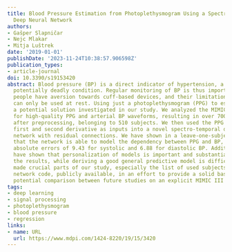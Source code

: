 ```yaml
---
title: Blood Pressure Estimation from Photoplethysmogram Using a Spectro-Temporal
  Deep Neural Network
authors:
- Gašper Slapničar
- Nejc Mlakar
- Mitja Luštrek
date: '2019-01-01'
publishDate: '2023-11-24T10:38:57.906598Z'
publication_types:
- article-journal
doi: 10.3390/s19153420
abstract: Blood pressure (BP) is a direct indicator of hypertension, a dangerous and
  potentially deadly condition. Regular monitoring of BP is thus important, but many
  people have aversion towards cuff-based devices, and their limitation is that they
  can only be used at rest. Using just a photoplethysmogram (PPG) to estimate BP is
  a potential solution investigated in our study. We analyzed the MIMIC III database
  for high-quality PPG and arterial BP waveforms, resulting in over 700 h of signals
  after preprocessing, belonging to 510 subjects. We then used the PPG alongside its
  first and second derivative as inputs into a novel spectro-temporal deep neural
  network with residual connections. We have shown in a leave-one-subject-out experiment
  that the network is able to model the dependency between PPG and BP, achieving mean
  absolute errors of 9.43 for systolic and 6.88 for diastolic BP. Additionally we
  have shown that personalization of models is important and substantially improves
  the results, while deriving a good general predictive model is difficult. We have
  made crucial parts of our study, especially the list of used subjects and our neural
  network code, publicly available, in an effort to provide a solid baseline and simplify
  potential comparison between future studies on an explicit MIMIC III subset.
tags:
- deep learning
- signal processing
- photoplethysmogram
- blood pressure
- regression
links:
- name: URL
  url: https://www.mdpi.com/1424-8220/19/15/3420
---
```

